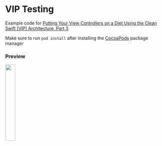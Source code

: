 # VIP Testing

Example code for [Putting Your View Controllers on a Diet Using the Clean Swift (VIP) Architecture, Part 3](https://kfarst.github.io/ios/2019/10/03/putting-your-view-controllers-on-a-diet-using-clean-swift-vip-architecture-part-3/)

Make sure to run `pod install` after installing the [CocoaPods](https://cocoapods.org/) package manager

### Preview

<img src="https://imgur.com/c2OA7dh.gif" width="25%" style='margin: auto' />